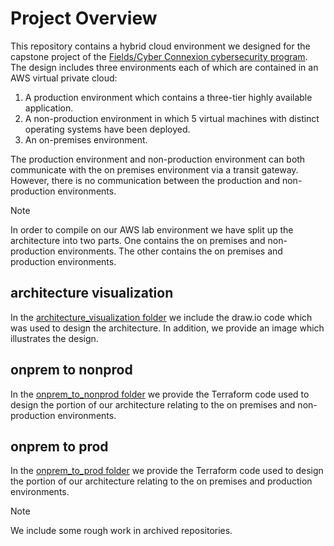 # Project Overview

This repository contains a hybrid cloud environment we designed for the capstone project of the [Fields/Cyber Connexion cybersecurity program](http://www.fields.utoronto.ca/activities/23-24/cyber-analyst-stream-FT). The design includes three environments each of which are contained in an AWS virtual private cloud:

1. A production environment which contains a three-tier highly available application.
2. A non-production environment in which 5 virtual machines with distinct operating systems have been deployed.
3. An on-premises environment.

The production environment and non-production environment can both communicate with the on premises environment via a transit gateway. However, there is no communication between the production and non-production environments.

> [!NOTE]
> In order to compile on our AWS lab environment we have split up the architecture into two parts. One contains the on premises and non-production environments. The other contains the on premises and production environments.

## architecture visualization

In the [architecture_visualization folder](https://github.com/TeamPrius/architecture/tree/main/architecture_visualization) we include the draw.io code which was used to design the architecture. In addition, we provide an image which illustrates the design.

## onprem to nonprod

In the [onprem_to_nonprod folder](https://github.com/TeamPrius/architecture/tree/main/onprem_to_nonprod) we provide the Terraform code used to design the portion of our architecture relating to the on premises and non-production environments.

## onprem to prod

In the [onprem_to_prod folder](https://github.com/TeamPrius/architecture/tree/main/onprem_to_prod) we provide the Terraform code used to design the portion of our architecture relating to the on premises and production environments.

> [!NOTE]
> We include some rough work in archived repositories.
